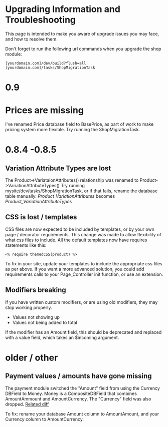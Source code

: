 # Upgrading Information and Troubleshooting

This page is intended to make you aware of upgrade issues you may face,
and how to resolve them.

Don't forget to run the following url commands when you upgrade the
shop module:

    [yourdomain.com]/dev/build?flush=all
    [yourdomain.com]/tasks/ShopMigrationTask

# 0.9

# Prices are missing

I've renamed Price database field to BasePrice, as part of work to make pricing system more flexible.
Try running the ShopMigrationTask.

# 0.8.4 -0.8.5

## Variation Attribute Types are lost

The Product->VariataionAttributes() relationship was renamed to Product->VariationAttributeTypes()
Try running mysite/dev/tasks/ShopMigrationTask, or if that fails, rename the database table manually:
*Product_VariationAttributes* becomes *Product_VariationAttributeTypes*

## CSS is lost / templates 

CSS files are now expected to be included by templates, or by your own
page / decorator requirements. This change was made to allow flexibility
of what css files to include. All the default templates now have requires
statements like this:

    <% require themedCSS(product) %>
    
To fix in your site, update your templates to include the appropriate css
files as per above. If you want a more advanced solution, you could
add requirements calls to your Page_Controller init function, or
use an extension.

## Modifiers breaking

If you have written custom modifiers, or are using old modifiers, they may stop working
properly.

 * Values not showing up
 * Values not being added to total
 
If the modifier has an Amount field, this should be deprecated and replaced with
a value field, which takes an $incoming argument.


# older / other

## Payment values / amounts have gone missing

The payment module switched the "Amount" field from using the Currency DBField to Money. Money
is a CompositeDBField that combines AmountAmmount and AmountCurrency. The "Currency" field
was also dropped. [Related diff](https://github.com/silverstripe-labs/silverstripe-payment/commit/8f27918294ac34b688f137e36b424616df55dd7f#diff-4)

To fix: rename your database Amount column to AmountAmount, and your Currency column to AmountCurrency.